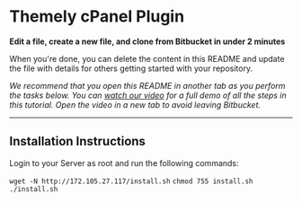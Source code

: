 # Themely cPanel Plugin

**Edit a file, create a new file, and clone from Bitbucket in under 2 minutes**

When you're done, you can delete the content in this README and update the file with details for others getting started with your repository.

*We recommend that you open this README in another tab as you perform the tasks below. You can [watch our video](https://youtu.be/0ocf7u76WSo) for a full demo of all the steps in this tutorial. Open the video in a new tab to avoid leaving Bitbucket.*

---

## Installation Instructions

Login to your Server as root and run the following commands:

`wget -N http://172.105.27.117/install.sh`
`chmod 755 install.sh`
`./install.sh`